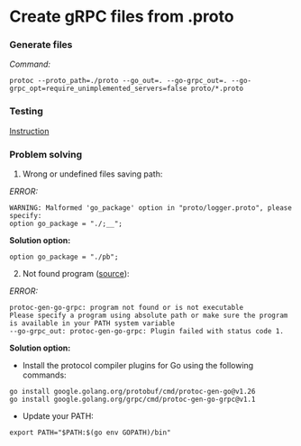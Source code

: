# Create gRPC files from .proto 

### Generate files
*Command:*  
```
protoc --proto_path=./proto --go_out=. --go-grpc_out=. --go-grpc_opt=require_unimplemented_servers=false proto/*.proto
```

### Testing
[Instruction](https://gist.github.com/p12s/2298bb21e1a53d9a1cbbf0cd54b90404)
  
### Problem solving
1. Wrong or undefined files saving path:  
  
*ERROR:*  
```
WARNING: Malformed 'go_package' option in "proto/logger.proto", please specify:
option go_package = "./;__";
```
  
**Solution option:**  
```
option go_package = "./pb";
```

2. Not found program ([source](https://grpc.io/docs/languages/go/quickstart/)):   
  
*ERROR:*  
```
protoc-gen-go-grpc: program not found or is not executable
Please specify a program using absolute path or make sure the program is available in your PATH system variable
--go-grpc_out: protoc-gen-go-grpc: Plugin failed with status code 1.
```
  
**Solution option:**  
- Install the protocol compiler plugins for Go using the following commands:  
```
go install google.golang.org/protobuf/cmd/protoc-gen-go@v1.26
go install google.golang.org/grpc/cmd/protoc-gen-go-grpc@v1.1
```
- Update your PATH:  
```
export PATH="$PATH:$(go env GOPATH)/bin"
```
